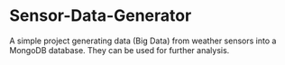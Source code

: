 # Sensor-Data-Generator
A simple project generating data (Big Data) from weather sensors into a MongoDB database. They can be used for further analysis.

